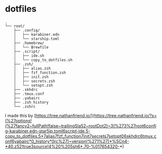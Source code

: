 # dotfiles

```
.
└── root/
    ├── .config/
    │   ├── karabiner.edn
    │   └── starship.toml
    ├── .homebrew/
    │   └── Brewfile
    ├── .script/
    │   ├── ide.sh
    │   └── copy_to_dotfiles.sh
    ├── .zsh/
    │   ├── alias.zsh
    │   ├── fzf_function.zsh
    │   ├── init.zsh
    │   ├── secrets.zsh
    │   └── setopt.zsh
    ├── .skhdrc
    ├── .tmux.conf
    ├── .yabairc
    ├── .zsh_history
    └── .zshrc
```

I made this by [https://tree.nathanfriend.io/](https://tree.nathanfriend.io/?s=(%27options!(%27fancy2~fullPath!false~trailingSla52~rootDot2)~3(%273%27root6config-karabiner.edn-star5ip.toml6script-ide.5-copy_to_dotfiles.5*7alias7fzf_function7init7secrets7setopt06skhdrc6tmux.conf6yabairc*0_history*0rc%27)~version!%271%27)*%5Cn4-*40.z52!true3source!4%20%205sh6*.70-%017654320-*)
